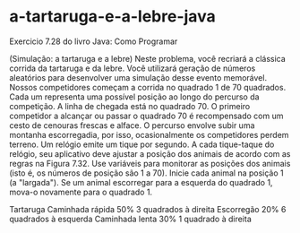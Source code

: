 # a-tartaruga-e-a-lebre-java
Exercicio 7.28 do livro Java: Como Programar

(Simulação: a tartaruga e a lebre) Neste problema, você recriará a clássica corrida da tartaruga e da lebre. Você utilizará geração de
números aleatórios para desenvolver uma simulação desse evento memorável.
Nossos competidores começam a corrida no quadrado 1 de 70 quadrados. Cada um representa uma possível posição ao longo do percurso da competição. A linha de chegada está no quadrado 70. O primeiro competidor a alcançar ou passar o quadrado 70 é recompensado
com um cesto de cenouras frescas e alface. O percurso envolve subir uma montanha escorregadia, por isso, ocasionalmente os competidores
perdem terreno.
Um relógio emite um tique por segundo. A cada tique-taque do relógio, seu aplicativo deve ajustar a posição dos animais de acordo com
as regras na Figura 7.32. Use variáveis para monitorar as posições dos animais (isto é, os números de posição são 1 a 70). Inicie cada animal
na posição 1 (a "largada"). Se um animal escorregar para a esquerda do quadrado 1, mova-o novamente para o quadrado 1.

Tartaruga Caminhada rápida  50%     3 quadrados à direita
          Escorregão        20%     6 quadrados à esquerda
          Caminhada lenta   30%     1 quadrado à direita
